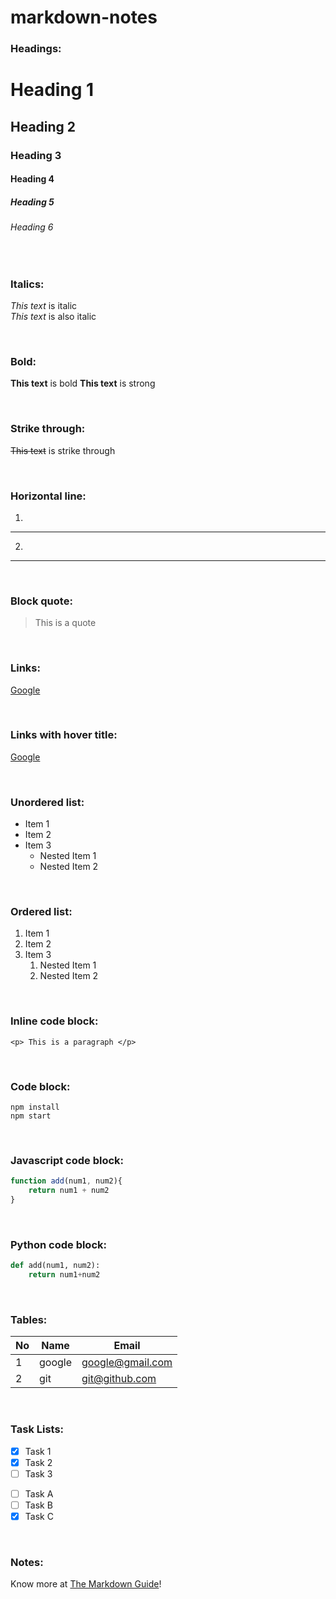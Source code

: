 # markdown-notes

<!-- Headings  -->
### Headings:

# Heading 1

## Heading 2

### Heading 3

#### Heading 4

##### Heading 5

###### Heading 6  

<br>

<!-- Italics -->
### Italics:

*This text* is italic  
_This text_ is also italic

<br>

<!-- Bold -->
### Bold:

**This text** is bold
__This text__ is strong

<br>

<!-- Strike throuigh -->
### Strike through:
~~This text~~ is strike through

<br>

<!-- Horizontal Rule --> 
### Horizontal line:
1.
---
2.
___

<br>

<!-- Block quote -->
### Block quote:

> This is a quote

<br>

<!-- Links -->
### Links:

[Google](http://www.google.com)

<br>

<!-- Links with hover title-->
### Links with hover title:
[Google](http://www.google.com "Click to navigate")

<br>

<!-- Unordered list -->
### Unordered list:
* Item 1
* Item 2
* Item 3
    * Nested Item 1
    * Nested Item 2

<br>

<!-- Ordered list -->
### Ordered list:
1. Item 1
1. Item 2
1. Item 3
    1. Nested Item 1
    1. Nested Item 2

<br>

<!-- Inline code block-->
###  Inline code block:
`<p> This is a paragraph </p>`

<!-- Github Markdown -->

<br>

<!-- Code blocks-->
### Code block:
```
npm install
npm start
```

<br>

### Javascript code block:
```javascript
function add(num1, num2){
    return num1 + num2
}
```

<br>

### Python code block:
```python
def add(num1, num2):
    return num1+num2
```

<br>

<!-- Tables -->
### Tables:
|No|Name|Email|
|-|------|------|
|1|google|google@gmail.com|
|2|git|git@github.com|

<br>

<!-- Task Lists-->
### Task Lists:

- [x] Task 1
- [x] Task 2
- [ ] Task 3
* [ ] Task A
* [ ] Task B
* [x] Task C  

<br>

### Notes: 
Know more at [The Markdown Guide](https://www.markdownguide.org)!
